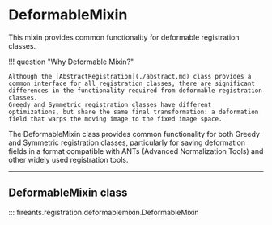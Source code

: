 # DeformableMixin

This mixin provides common functionality for deformable registration classes.


!!! question "Why Deformable Mixin?"

    Although the [AbstractRegistration](./abstract.md) class provides a common interface for all registration classes, there are significant differences in the functionality required from deformable registration classes.
    Greedy and Symmetric registration classes have different optimizations, but share the same final transformation: a deformation field that warps the moving image to the fixed image space.

The DeformableMixin class provides common functionality for both Greedy and Symmetric registration classes, particularly for saving deformation fields in a format compatible with ANTs (Advanced Normalization Tools) and other widely used registration tools.

---

## DeformableMixin class

::: fireants.registration.deformablemixin.DeformableMixin

